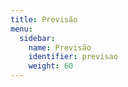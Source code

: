 ```yaml
---
title: Previsão
menu:
  sidebar:
    name: Previsão
    identifier: previsao
    weight: 60
---
```

